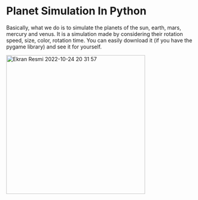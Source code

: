 # Planet Simulation In Python 

Basically, what we do is to simulate the planets of the sun, earth, mars, mercury and venus. It is a simulation made by considering their rotation speed, size, color, rotation time. You can easily download it (if you have the pygame library) and see it for yourself.


<img width="371" alt="Ekran Resmi 2022-10-24 20 31 57" src="https://user-images.githubusercontent.com/91786686/197589528-ba178b90-0e75-416a-b363-878154bc211c.png">
